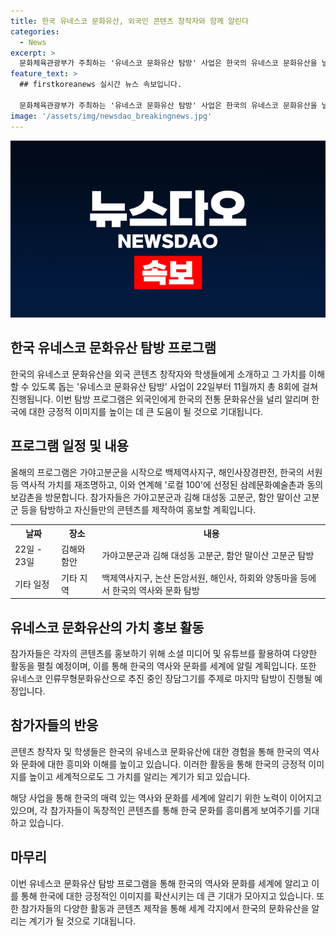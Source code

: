 ```yaml
---
title: 한국 유네스코 문화유산, 외국인 콘텐츠 창작자와 함께 알린다
categories:
  - News
excerpt: >
  문화체육관광부가 주최하는 '유네스코 문화유산 탐방' 사업은 한국의 유네스코 문화유산을 널리 알리고 외국인의 긍정적 이미지를 높이는 데 기여하고 있습니다. 이번 사업에는 22일부터 11월까지 8회에 걸쳐 가야고분군을 비롯한 역사적 가치를 재조명하는 프로그램을 통해 외국인 참가자들이 유네스코 세계유산을 경험하고 콘텐츠를 제작하여 홍보할 예정입니다. 이로써 한국의 매력 있는 역사와 문화를 세계에 알릴 기회가 될 것으로 기대됩니다.
feature_text: >
  ## firstkoreanews 실시간 뉴스 속보입니다.

  문화체육관광부가 주최하는 '유네스코 문화유산 탐방' 사업은 한국의 유네스코 문화유산을 널리 알리고 외국인의 긍정적 이미지를 높이는 데 기여하고 있습니다. 이번 사업에는 22일부터 11월까지 8회에 걸쳐 가야고분군을 비롯한 역사적 가치를 재조명하는 프로그램을 통해 외국인 참가자들이 유네스코 세계유산을 경험하고 콘텐츠를 제작하여 홍보할 예정입니다. 이로써 한국의 매력 있는 역사와 문화를 세계에 알릴 기회가 될 것으로 기대됩니다.
image: '/assets/img/newsdao_breakingnews.jpg'
---
```


<p><img src="/assets/img/newsdao_breakingnews.jpg" alt="firstkoreanews 속보" /></p>

<h2 data-ke-size="size26">한국 유네스코 문화유산 탐방 프로그램</h2>

<p data-ke-size="size16">한국의 유네스코 문화유산을 외국 콘텐츠 창작자와 학생들에게 소개하고 그 가치를 이해할 수 있도록 돕는 '유네스코 문화유산 탐방' 사업이 22일부터 11월까지 총 8회에 걸쳐 진행됩니다. 이번 탐방 프로그램은 외국인에게 한국의 전통 문화유산을 널리 알리며 한국에 대한 긍정적 이미지를 높이는 데 큰 도움이 될 것으로 기대됩니다.</p>

<h2 data-ke-size="size26">프로그램 일정 및 내용</h2>

<p data-ke-size="size16">올해의 프로그램은 가야고분군을 시작으로 백제역사지구, 해인사장경판전, 한국의 서원 등 역사적 가치를 재조명하고, 이와 연계해 '로컬 100'에 선정된 삼례문화예술촌과 동의보감촌을 방문합니다. 참가자들은 가야고분군과 김해 대성동 고분군, 함안 말이산 고분군 등을 탐방하고 자신들만의 콘텐츠를 제작하여 홍보할 계획입니다.</p>

<table>
    <tr>
        <th>날짜</th>
        <th>장소</th>
        <th>내용</th>
    </tr>
    <tr>
        <td>22일 - 23일</td>
        <td>김해와 함안</td>
        <td>가야고분군과 김해 대성동 고분군, 함안 말이산 고분군 탐방</td>
    </tr>
    <tr>
        <td>기타 일정</td>
        <td>기타 지역</td>
        <td>백제역사지구, 논산 돈암서원, 해인사, 하회와 양동마을 등에서 한국의 역사와 문화 탐방</td>
    </tr>
</table>

<h2 data-ke-size="size26">유네스코 문화유산의 가치 홍보 활동</h2>

<p data-ke-size="size16">참가자들은 각자의 콘텐츠를 홍보하기 위해 소셜 미디어 및 유튜브를 활용하여 다양한 활동을 펼칠 예정이며, 이를 통해 한국의 역사와 문화를 세계에 알릴 계획입니다. 또한 유네스코 인류무형문화유산으로 추진 중인 장담그기를 주제로 마지막 탐방이 진행될 예정입니다.</p>

<h2 data-ke-size="size26">참가자들의 반응</h2>

<p data-ke-size="size16">콘텐츠 창작자 및 학생들은 한국의 유네스코 문화유산에 대한 경험을 통해 한국의 역사와 문화에 대한 흥미와 이해를 높이고 있습니다. 이러한 활동을 통해 한국의 긍정적 이미지를 높이고 세계적으로도 그 가치를 알리는 계기가 되고 있습니다.</p>

<p data-ke-size="size16">해당 사업을 통해 한국의 매력 있는 역사와 문화를 세계에 알리기 위한 노력이 이어지고 있으며, 각 참가자들이 독창적인 콘텐츠를 통해 한국 문화를 흥미롭게 보여주기를 기대하고 있습니다.</p>

<h2 data-ke-size="size26">마무리</h2>

<p data-ke-size="size16">이번 유네스코 문화유산 탐방 프로그램을 통해 한국의 역사와 문화를 세계에 알리고 이를 통해 한국에 대한 긍정적인 이미지를 확산시키는 데 큰 기대가 모아지고 있습니다. 또한 참가자들의 다양한 활동과 콘텐츠 제작을 통해 세계 각지에서 한국의 문화유산을 알리는 계기가 될 것으로 기대됩니다.</p>

<p data-ke-size="size16">&nbsp;</p>

